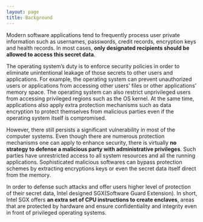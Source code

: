 ```yaml
---
layout: page
title: Background
---
```


Modern software applications tend to frequently process user private information such as usernames, passwords, credit records, encryption keys and health records. In most cases, <strong>only designated recipients should be allowed to access this secret data</strong>.

The operating system’s duty is to enforce security policies in order to eliminate unintentional leakage of those secrets to other users and applications. For example, the operating system can prevent unauthorized users or applications from accessing other users’ files or other applications’ memory space. The operating system can also restrict unprivileged users from accessing privileged regions such as the OS kernel. At the same time, applications also apply extra protection mechanisms such as data encryption to protect themselves from malicious parties even if the operating system itself is compromised.

However, there still persists a significant vulnerability in most of the computer systems. Even though there are numerous protection mechanisms one can apply to enhance security, there is virtually <strong>no strategy to defense a malicious party with administrative privileges</strong>. Such parties have unrestricted access to all system resources and all the running applications. Sophisticated malicious softwares can bypass protection schemes by extracting encryptions keys or even the secret data itself direct from the memory.

In order to defense such attacks and offer users higher level of protection of their secret data, Intel designed SGX(Software Guard Extension). In short, Intel SGX offers <strong>an extra set of CPU instructions to create enclaves</strong>, areas that are protected by hardware and ensure confidentiality and integrity even in front of privileged operating systems.
